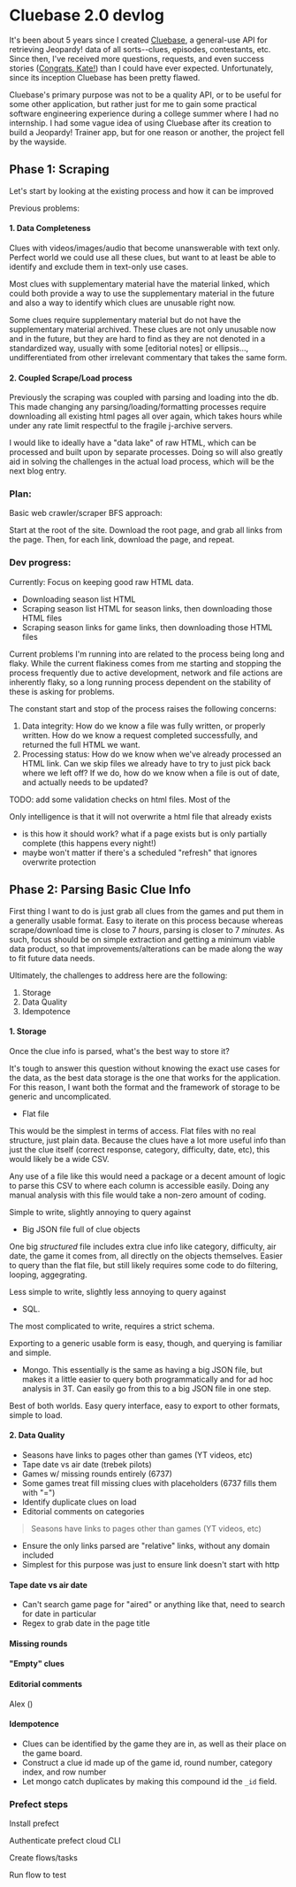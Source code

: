 # Cluebase 2.0 devlog

It's been about 5 years since I created [Cluebase](cluebase.luke.lav.in), a general-use API for retrieving Jeopardy! data of all sorts--clues, episodes, contestants, etc. Since then, I've received more questions, requests, and even success stories ([Congrats, Kate!](https://www.youtube.com/watch?v=AKN-SKdbYWo)) than I could have ever expected. Unfortunately, since its inception Cluebase has been pretty flawed.

Cluebase's primary purpose was not to be a quality API, or to be useful for some other application, but rather just for me to gain some practical software engineering experience during a college summer where I had no internship. I had some vague idea of using Cluebase after its creation to build a Jeopardy! Trainer app, but for one reason or another, the project fell by the wayside.

## Phase 1: Scraping

Let's start by looking at the existing process and how it can be improved

Previous problems:

#### 1. Data Completeness  

Clues with videos/images/audio that become unanswerable with text only. Perfect world we could use all these clues, but want to at least be able to identify and exclude them in text-only use cases.

Most clues with supplementary material have the material linked, which could both provide a way to use the supplementary material in the future and also a way to identify which clues are unusable right now.

Some clues require supplementary material but do not have the supplementary material archived. These clues are not only unusable now and in the future, but they are hard to find as they are not denoted in a standardized way, usually with some [editorial notes] or ellipsis..., undifferentiated from other irrelevant commentary that takes the same form.

#### 2. Coupled Scrape/Load process

Previously the scraping was coupled with parsing and loading into the db. This made changing any parsing/loading/formatting processes require downloading all existing html pages all over again, which takes hours while under any rate limit respectful to the fragile j-archive servers. 

I would like to ideally have a "data lake" of raw HTML, which can be processed and built upon by separate processes. Doing so will also greatly aid in solving the challenges in the actual load process, which will be the next blog entry.


### Plan:

Basic web crawler/scraper BFS approach:

Start at the root of the site. Download the root page, and grab all links from the page. Then, for each link, download the page, and repeat.



### Dev progress:

Currently: Focus on keeping good raw HTML data.

- Downloading season list HTML
- Scraping season list HTML for season links, then downloading those HTML files
- Scraping season links for game links, then downloading those HTML files

Current problems I'm running into are related to the process being long and flaky. While the current flakiness comes from me starting and stopping the process frequently due to active development, network and file actions are inherently flaky, so a long running process dependent on the stability of these is asking for problems. 

The constant start and stop of the process raises the following concerns:

1. Data integrity: How do we know a file was fully written, or properly written. How do we know a request completed successfully, and returned the full HTML we want.
2. Processing status: How do we know when we've already processed an HTML link. Can we skip files we already have to try to just pick back where we left off? If we do, how do we know when a file is out of date, and actually needs to be updated?

TODO: add some validation checks on html files. Most of the 

Only intelligence is that it will not overwrite a html file that already exists
 - is this how it should work? what if a page exists but is only partially complete (this happens every night!)
 - maybe won't matter if there's a scheduled "refresh" that ignores overwrite protection


## Phase 2: Parsing Basic Clue Info

First thing I want to do is just grab all clues from the games and put them in a generally usable format. Easy to iterate on this process because whereas scrape/download time is close to 7 *hours*, parsing is closer to 7 *minutes*. As such, focus should be on simple extraction and getting a minimum viable data product, so that improvements/alterations can be made along the way to fit future data needs.

Ultimately, the challenges to address here are the following:

1. Storage
2. Data Quality
3. Idempotence

#### 1. Storage

Once the clue info is parsed, what's the best way to store it? 

It's tough to answer this question without knowing the exact use cases for the data, as the best data storage is the one that works for the application. For this reason, I want both the format and the framework of storage to be generic and uncomplicated.

- Flat file
 
This would be the simplest in terms of access. Flat files with no real structure, just plain data. Because the clues have a lot more useful info than just the clue itself (correct response, category, difficulty, date, etc), this would likely be a wide CSV. 

Any use of a file like this would need a package or a decent amount of logic to parse this CSV to where each column is accessible easily. Doing any manual analysis with this file would take a non-zero amount of coding.

Simple to write, slightly annoying to query against

- Big JSON file full of clue objects

One big *structured* file includes extra clue info like category, difficulty, air date, the game it comes from, all directly on the objects themselves. Easier to query than the flat file, but still likely requires some code to do filtering, looping, aggegrating.

Less simple to write, slightly less annoying to query against

- SQL.

The most complicated to write, requires a strict schema. 

Exporting to a generic usable form is easy, though, and querying is familiar and simple.

- Mongo. This essentially is the same as having a big JSON file, but makes it a little easier to query both programmatically and for ad hoc analysis in 3T. Can easily go from this to a big JSON file in one step.

Best of both worlds. Easy query interface, easy to export to other formats, simple to load.

#### 2. Data Quality
- Seasons have links to pages other than games (YT videos, etc)
- Tape date vs air date (trebek pilots)
- Games w/ missing rounds entirely (6737)
- Some games treat fill missing clues with placeholders (6737 fills them with "=")
- Identify duplicate clues on load
- Editorial comments on categories

> Seasons have links to pages other than games (YT videos, etc)
- Ensure the only links parsed are "relative" links, without any domain included
- Simplest for this purpose was just to ensure link doesn't start with http

#### Tape date vs air date

- Can't search game page for "aired" or anything like that, need to search for date in particular
- Regex to grab date in the page title

#### Missing rounds

#### "Empty" clues

#### Editorial comments
Alex ()

#### Idempotence

- Clues can be identified by the game they are in, as well as their place on the game board.
- Construct a clue id made up of the game id, round number, category index, and row number
- Let mongo catch duplicates by making this compound id the `_id` field.




### Prefect steps

Install prefect

Authenticate prefect cloud CLI

Create flows/tasks

Run flow to test

